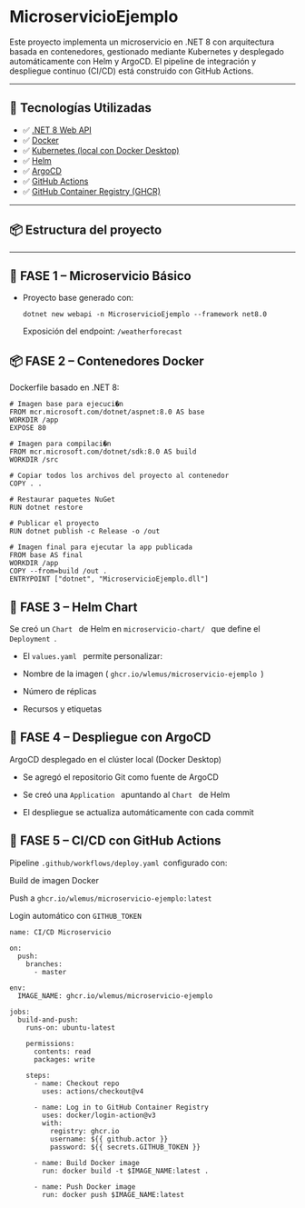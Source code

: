 # MicroservicioEjemplo

Este proyecto implementa un microservicio en .NET 8 con arquitectura basada en contenedores, gestionado mediante Kubernetes y desplegado automáticamente con Helm y ArgoCD. El pipeline de integración y despliegue continuo (CI/CD) está construido con GitHub Actions.

---

## 🚀 Tecnologías Utilizadas

- ✅ [.NET 8 Web API](https://dotnet.microsoft.com)
- ✅ [Docker](https://www.docker.com/)
- ✅ [Kubernetes (local con Docker Desktop)](https://www.docker.com/products/docker-desktop/)
- ✅ [Helm](https://helm.sh/)
- ✅ [ArgoCD](https://argo-cd.readthedocs.io/)
- ✅ [GitHub Actions](https://github.com/features/actions)
- ✅ [GitHub Container Registry (GHCR)](https://ghcr.io)

---

## 📦 Estructura del proyecto


---

## 🧩 FASE 1 – Microservicio Básico

- Proyecto base generado con:
  ```
  dotnet new webapi -n MicroservicioEjemplo --framework net8.0
   ```
  
  Exposición del endpoint:  `/weatherforecast `

## 📦 FASE 2 – Contenedores Docker
Dockerfile basado en .NET 8:
  ```
# Imagen base para ejecuci�n
FROM mcr.microsoft.com/dotnet/aspnet:8.0 AS base
WORKDIR /app
EXPOSE 80

# Imagen para compilaci�n
FROM mcr.microsoft.com/dotnet/sdk:8.0 AS build
WORKDIR /src

# Copiar todos los archivos del proyecto al contenedor
COPY . .

# Restaurar paquetes NuGet
RUN dotnet restore

# Publicar el proyecto
RUN dotnet publish -c Release -o /out

# Imagen final para ejecutar la app publicada
FROM base AS final
WORKDIR /app
COPY --from=build /out .
ENTRYPOINT ["dotnet", "MicroservicioEjemplo.dll"]
  ```

## 🎯 FASE 3 – Helm Chart
Se creó un  `Chart ` de Helm en  `microservicio-chart/ ` que define el  `Deployment `.

- El  `values.yaml ` permite personalizar:

- Nombre de la imagen ( `ghcr.io/wlemus/microservicio-ejemplo `)

- Número de réplicas

- Recursos y etiquetas

## 🚀 FASE 4 – Despliegue con ArgoCD
ArgoCD desplegado en el clúster local (Docker Desktop)

- Se agregó el repositorio Git como fuente de ArgoCD

- Se creó una  `Application ` apuntando al  `Chart ` de Helm

- El despliegue se actualiza automáticamente con cada commit

## 🔄 FASE 5 – CI/CD con GitHub Actions
Pipeline  ` .github/workflows/deploy.yaml  `configurado con:

Build de imagen Docker

Push a  `ghcr.io/wlemus/microservicio-ejemplo:latest `

Login automático con  `GITHUB_TOKEN `
```
name: CI/CD Microservicio

on:
  push:
    branches:
      - master

env:
  IMAGE_NAME: ghcr.io/wlemus/microservicio-ejemplo

jobs:
  build-and-push:
    runs-on: ubuntu-latest

    permissions:
      contents: read
      packages: write

    steps:
      - name: Checkout repo
        uses: actions/checkout@v4

      - name: Log in to GitHub Container Registry
        uses: docker/login-action@v3
        with:
          registry: ghcr.io
          username: ${{ github.actor }}
          password: ${{ secrets.GITHUB_TOKEN }}

      - name: Build Docker image
        run: docker build -t $IMAGE_NAME:latest .

      - name: Push Docker image
        run: docker push $IMAGE_NAME:latest
```
